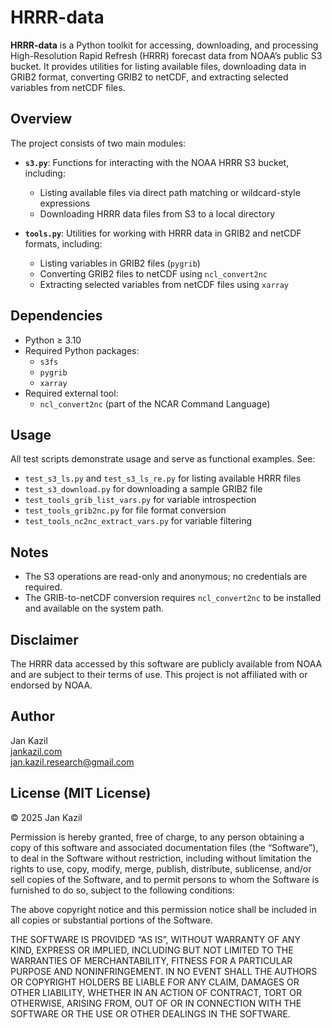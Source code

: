 # HRRR-data

**HRRR-data** is a Python toolkit for accessing, downloading, and processing High-Resolution Rapid Refresh (HRRR) forecast data from NOAA’s public S3 bucket. It provides utilities for listing available files, downloading data in GRIB2 format, converting GRIB2 to netCDF, and extracting selected variables from netCDF files.

## Overview

The project consists of two main modules:

- **`s3.py`**: Functions for interacting with the NOAA HRRR S3 bucket, including:
  - Listing available files via direct path matching or wildcard-style expressions
  - Downloading HRRR data files from S3 to a local directory

- **`tools.py`**: Utilities for working with HRRR data in GRIB2 and netCDF formats, including:
  - Listing variables in GRIB2 files (`pygrib`)
  - Converting GRIB2 files to netCDF using `ncl_convert2nc`
  - Extracting selected variables from netCDF files using `xarray`

## Dependencies

- Python ≥ 3.10
- Required Python packages:
  - `s3fs`
  - `pygrib`
  - `xarray`
- Required external tool:
  - `ncl_convert2nc` (part of the NCAR Command Language)

## Usage

All test scripts demonstrate usage and serve as functional examples. See:

- `test_s3_ls.py` and `test_s3_ls_re.py` for listing available HRRR files
- `test_s3_download.py` for downloading a sample GRIB2 file
- `test_tools_grib_list_vars.py` for variable introspection
- `test_tools_grib2nc.py` for file format conversion
- `test_tools_nc2nc_extract_vars.py` for variable filtering

## Notes

- The S3 operations are read-only and anonymous; no credentials are required.
- The GRIB-to-netCDF conversion requires `ncl_convert2nc` to be installed and available on the system path.

## Disclaimer

The HRRR data accessed by this software are publicly available from NOAA and are subject to their terms of use. This project is not affiliated with or endorsed by NOAA.

## Author

Jan Kazil  
[jankazil.com](https://jankazil.com)  
jan.kazil.research@gmail.com

## License (MIT License)

© 2025 Jan Kazil

Permission is hereby granted, free of charge, to any person obtaining a copy of this software and associated documentation files (the “Software”), to deal in the Software without restriction, including without limitation the rights to use, copy, modify, merge, publish, distribute, sublicense, and/or sell copies of the Software, and to permit persons to whom the Software is furnished to do so, subject to the following conditions:

The above copyright notice and this permission notice shall be included in all copies or substantial portions of the Software.

THE SOFTWARE IS PROVIDED “AS IS”, WITHOUT WARRANTY OF ANY KIND, EXPRESS OR IMPLIED, INCLUDING BUT NOT LIMITED TO THE WARRANTIES OF MERCHANTABILITY, FITNESS FOR A PARTICULAR PURPOSE AND NONINFRINGEMENT. IN NO EVENT SHALL THE AUTHORS OR COPYRIGHT HOLDERS BE LIABLE FOR ANY CLAIM, DAMAGES OR OTHER LIABILITY, WHETHER IN AN ACTION OF CONTRACT, TORT OR OTHERWISE, ARISING FROM, OUT OF OR IN CONNECTION WITH THE SOFTWARE OR THE USE OR OTHER DEALINGS IN THE SOFTWARE.
